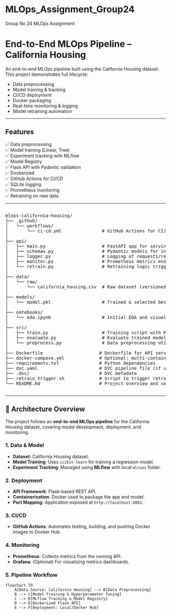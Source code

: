 # MLOps_Assignment_Group24
Group No 24 MLOps Assignment

# End-to-End MLOps Pipeline – California Housing

An end-to-end MLOps pipeline built using the California Housing dataset. This project demonstrates full lifecycle:
- Data preprocessing
- Model training & tracking
- CI/CD deployment
- Docker packaging
- Real-time monitoring & logging
- Model retraining automation

---

## Features

✅ Data preprocessing  
✅ Model training (Linear, Tree)  
✅ Experiment tracking with MLflow  
✅ Model Registry  
✅ Flask API with Pydantic validation  
✅ Dockerized  
✅ GitHub Actions for CI/CD  
✅ SQLite logging  
✅ Prometheus monitoring  
✅ Retraining on new data  

---

<pre>

mlops-california-housing/
├── .github/
│   └── workflows/
│       └── ci-cd.yml               # GitHub Actions for CI/CD
│
├── api/
│   ├── main.py                     # FastAPI app for serving model predictions
│   ├── schemas.py                  # Pydantic models for input validation
│   ├── logger.py                   # Logging of requests/responses
│   ├── monitor.py                  # Prometheus metrics endpoint
│   └── retrain.py                  # Retraining logic triggered via endpoint
│
├── data/
│   └── raw/
│       └── california_housing.csv  # Raw dataset (versioned with DVC if enabled)
│
├── models/
│   └── model.pkl                   # Trained & selected best model
│
├── notebooks/
│   └── eda.ipynb                   # Initial EDA and visualization
│
├── src/
│   ├── train.py                    # Training script with MLflow logging
│   ├── evaluate.py                 # Evaluate trained models
│   └── preprocess.py               # Data preprocessing utilities
│
├── Dockerfile                     # Dockerfile for API service
├── docker-compose.yml             # Optional: multi-container setup
├── requirements.txt               # Python dependencies
├── dvc.yaml                       # DVC pipeline file (if using DVC)
├── .dvc/                          # DVC metadata
├── retrain_trigger.sh             # Script to trigger retraining
└── README.md                      # Project overview and setup instructions

</pre>
---

## 🔶 Architecture Overview

The project follows an **end-to-end MLOps pipeline** for the California Housing dataset, covering model development, deployment, and monitoring.

### **1. Data & Model**
- **Dataset**: California Housing dataset.
- **Model Training**: Uses `scikit-learn` for training a regression model.
- **Experiment Tracking**: Managed using **MLflow** with local `mlruns` folder.

### **2. Deployment**
- **API Framework**: Flask-based REST API.
- **Containerization**: Docker used to package the app and model.
- **Port Mapping**: Application exposed at `http://localhost:8081`.

### **3. CI/CD**
- **GitHub Actions**: Automates testing, building, and pushing Docker images to Docker Hub.

### **4. Monitoring**
- **Prometheus**: Collects metrics from the running API.
- **Grafana**: (Optional) For visualizing metrics dashboards.

### **5. Pipeline Workflow**
```mermaid
flowchart TD
    A[Data Source: California Housing] --> B[Data Preprocessing]
    B --> C[Model Training & Hyperparameter Tuning]
    C --> D[MLflow Tracking & Model Registry]
    D --> E[Dockerized Flask API]
    E --> F[Deployment: Local/Docker Hub]

